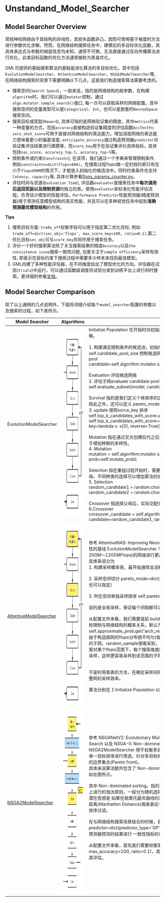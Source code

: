 # Unstandand_Model_Searcher

## Model Searcher Overview

常规神经网络由于其结构的非线性，其损失函数非凸，因而可使用基于梯度的方法进行参数优化求解。然而，在网络结构搜索任务中，建模后的多目标优化函数，其具体表达式与参数的梯度信息均未知，通常不可微，无法直接通过反向传播算法进行优化，此类目标函数的优化方法通常被称为黑盒优化。

GML可提供的基础搜索算法的基础是进化算法的多目标优化，其中包括`EvolutionModelSearcher`、`AttentiveModelSearcher`、`NSGA2ModelSearcher`等, 在网络结构搜索的背景下需要明确以下几点，这是我们构造搜索算法需要考虑的。

- 搜索空间(`Search Space`)，一般来说，指的是网络结构的超参数，在构建`algorithm`时，我们可以通过`mutator`控制，通过`algo.mutator.sample_search()`接口, 每一次可以获取采样的网络配置。其中搜索空间的变量类型可以是`Categorical`、`Int`，也可以是嵌套的`NestedSpace`搜索空间。
- 搜索目标或奖励(`Reward`), 具体可指的是网络验证集的精度，其中`metrics`代表一种度量的方式，包括`accuracy`直接构造验证集精度的评估函数`AccTestFn`; `zero_shot_score`可用于直接对网络结构的表达能力，增加深度网络的表达能力意味着更小的偏差误差; `anticipate_accuracy`通过构造预测器`predictor`对验证集评估结果进行建模等，而`score_key`用于在验证集评价具体指标，具体包括`nas_score`、`accuracy_top-1`、`accuracy_top-5`等。
- 限制条件或约束(`Constraints`), 在该项，我们通过一个字典来管理限制条件, 例如`constraints=dict(flops=600)`，在搜索过程flops做一定的规约即只有在小于`flops600M`的情况下，才能放入初始化的候选池中。同时约束条件也支持`latency`、`capacity`等, 具体计算参看[flops_params_counter.py](https://gitlab.sz.sensetime.com/parrotsDL-sz/gml/-/blob/master/gml/evaluators/flops_params_counter.py)。
- 评估时间与资源(`Evaluation Time`), 评估器`evaluator`是搜索任务中**每次调用后返回奖励以及限制资源**的独立的类，使用`evaluator`来标准化性能评估流程。负责估计模型的性能评估。`Performance Predictor`性能预测器(精度预测器)用于预测任意模型结构的真实性能，并且可以在多种视觉任务中起到**准确预测最优模型结构**的作用。

**Tips**
1. 搜索目标方面: `trade_off`权衡字段可以用于指定第二优化目标, 例如`trade_off=dict(sec_obj='flops', max_score_key=100, ratio=0.1)`,第二优化目标`sec_obj`可与`score_key`共同作用于搜索任务。
2. 评价一个好的搜索算法除了关注搜索结果的精度`Accuracy`以及`the consistence issue`搜索一致性问题, 也更关注于`sample efficiency`采样有效性, 即表示在目标约束下搜索过程中需要多少样本来找到最佳模型。
3. GML内建了多种性能评估器，在不同维度给出了模型优化的方向。评估器在试验(`trials`)中运行，可以通过函数级调度将试验分发到训练平台上进行闲时搜索。更详细的参看[文档](https://gitlab.sz.sensetime.com/parrotsDL-sz/gml/-/blob/master/docs/understand_gml/understand_evaluators.md)。


## Model Searcher Comparison

除了以上通用的几点说明外，下面将详细介绍每个`model_searcher`配置的参数以及搜索的过程，如下表所示。

<table>
<thead>
  <tr>
    <th>Model Searcher</th>
    <th>Algorithms</th>
    <th>Code Snippet</th>
  </tr>
</thead>
<tbody>
  <tr>
    <td>EvolutionModelSearcher</td>
    <td><img src="../imgs/nas/model_searcher_4.png" alt="Image" width="600" height="600"></td>
    <td>Initialize Population 在开始时对初始搜索空间进行抽样，可以支持定义了不同的初始采样策略，<br><br>1. 构建满足限制条件的候选池，初始化一般是随机生成网络结构。由 self.candidate_pool_size 控制候选网络数量, 由self.candidate_pool保留，build candidate pool<br>candidate=self.algorithm.mutator.sample_search(kind='random', searching=True)<br><br>Evaluation 评估候选网络<br>2. 评估子网evaluate candidate pool(without function scheduling)<br>self.evaluate_subnet(model, candidate, test_args)<br><br>Survival 指的是我们定义个体排序的逻辑，在这个环节是支持按照某个sorce_key进行排序，除此之外，还可以定义 pareto_mode，trade_off相关选项<br>3. update 按照sorce_key 排序<br>self.top_k_candidates_with_score.update(candidate_pool_with_score)<br>self.top_k_candidates_with_score=dict(sorted(self.top_k_candidates_with_score.items(), key=lambda x: x[0], reverse=True))<br><br>Mutation 指在通过交叉创建后代之后执行。通常，突变是以预定义的概率执行的。该运算有助于增加种群的多样性。<br>4. Mutation<br>mutation = self.algorithm.mutator.sample_search(kind='mutate', candidate=candidate, prob=self.mutate_prob)<br><br>Selection 指在重组过程开始时，需要选择个体参与交配。根据交叉，需要选择不同数量的父母。不同种类的选择可以增加算法的收敛性。目前默认是top-K的候选作为cross-over的父母<br>5. Selection<br>random_candidate1 = random.choice(list(self.top_k_candidates_with_score.values()))<br>random_candidate2 = random.choice(list(self.top_k_candidates_with_score.values()))<br><br>Crossover 指选择父母后，实际交配完成。交叉算子将父母组合成一个或几个后代。<br>6.Crossover<br>crossover_candidate = self.algorithm.mutator.sample_search(kind='crossover', candidate=random_candidate1, target=random_candidate2)</td>
  </tr>
  <tr>
    <td><a href="https://arxiv.org/pdf/2011.09011.pdf" target="_blank" rel="noopener noreferrer">AttentiveModelSearcher</a></td>
    <td><img src="../imgs/nas/model_searcher_3.png" alt="Image" width="600" height="600"></td>
    <td>参考 AttentiveNAS: Improving Neural Architecture Search via Attentive Sampling，与通用性的基线 EvolutionModelSearcher 不同的是，AttentiveModelSearcher 对于全局范围(例如200M～1200MFlops)的网络进行更高效率的采样，保证得到一系列帕累托最优的模型。<br>具体来说分为<br>1. 构建采样概率表，最开始通常会消耗一定的时间。build_prob_map()<br><br>2. 采样空间切分 pareto_mode=dict(discretize_step=25) . (在EvolutionModelSearcher中也可以指定)<br><br>3. 所在空间单独采样排序 self.pareto_candidates[step] = candidates<br><br>目的是全局采样，保证每个间隔都可以同时得到最优的模型并且得到更新。<br><br>从配置文件来看，我们需要提前 build_prob_map，生成尽量多的参考网络结构，从而获得目标限制与网络结构的概率关系，默认为 arch_res_num = self.approximate_prob.get('arch_res_num', 10000)。<br>由于构造超网的flops分布很不均匀(每个维度的参数决定的)，如果想得到在某个具体flops范围的子网，random_sample很难采到，在每轮采样时会有一定失败的概率，于是考虑蒙特卡罗方案对某个flops范围下，每个搜索维度的概率分布进行建模，采样的时候按照这个概率分布进行采样，这样更容易采样到该范围的子网。<br><br><br>于是利用查表的方法，在确定采样间隔后，通过采样概率对特定区间进行采样，极大地提升了整网的采样效率。<br><br>算法分别在 1 Initialize Population 以及 3 Survival 步骤做了针对性的改进。</td>
  </tr>
    <td><a href="https://arxiv.org/abs/2007.10396" target="_blank" rel="noopener noreferrer">NSGA2ModelSearcher</a></td>
    <td><img src="../imgs/nas/model_searcher_1.png" alt="Image" width="700" height="600"></td>
    <td>参考 NSGANetV2: Evolutionary Multi-Objective Surrogate-Assisted Neural Architecture Search 以及 NSGA-II: Non-dominated Sorting Genetic Algorithm，NSGA2ModelSearcher 用于权衡多目标优化场景，不同于基线 EvolutionModelSearcher 对单一目标排序进行筛选，针对多目标的优化往往不是优化一个单一模型，而是一个帕累托最优的边界集合(Pareto front)。<br>具体来说算法额外包含了 Non-dominated sorting、Crowding distance sorting 两个步骤，如左图所示。<br><br>其中 Non-dominated sorting，指的是 在非支配排序在支配序列（non_donminated front）上进行的淘汰原则，一般分为随机选择或者 拥挤距离的评估(Crowding distance sorting)。<br>潜在思想是 如果在帕累托最优曲线的采样过于密集，即对求解空间的不充分，因此计算曼哈顿距离(Manhatten Distance)用来表征个体间的拥挤程度，越拥挤其实采样越不合理。因此通过排序过滤。<br><br>在与网络结构搜索场景结合的时候，我们需要一个预测器不断训练用于预测模型的性能，例如 predictor=dict(predictor_type='GP', train_samples=2, encoding_type='normal')，并且对预测器预测的结果进行 一致性指标的评估(Spearmans Rho、Kendalls Tau)。<br><br>从配置文件来看，首先我们需要权衡第二目标的参数 trade_off=dict(sec_obj='flops', max_accuracy=100, ratio=0.1)，其次制定 metrics='anticipate_accuracy'，用于评估器对其评估。<br><br><br></td>
  </tr>
</tbody>
</table>
